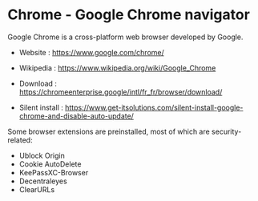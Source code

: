 # Chrome - Google Chrome navigator

Google Chrome is a cross-platform web browser developed by Google.

* Website : https://www.google.com/chrome/
* Wikipedia : https://www.wikipedia.org/wiki/Google_Chrome

* Download : https://chromeenterprise.google/intl/fr_fr/browser/download/
* Silent install : https://www.get-itsolutions.com/silent-install-google-chrome-and-disable-auto-update/


Some browser extensions are preinstalled, most of which are
security-related:
* Ublock Origin
* Cookie AutoDelete
* KeePassXC-Browser
* Decentraleyes
* ClearURLs
